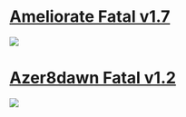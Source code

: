 # [Ameliorate Fatal v1.7](https://drive.google.com/open?id=1zWSqbegbV3kJpPNAY-Ku2P37XrHqjXIb)

![](https://osu.ppy.sh/ss/13986032/f050)

# [Azer8dawn Fatal v1.2](https://drive.google.com/open?id=1d8xQpwTPSaV0qqYmOcZIyZ-QfH42UgWO)

![](https://puu.sh/EthOW/31be742086.jpg)
